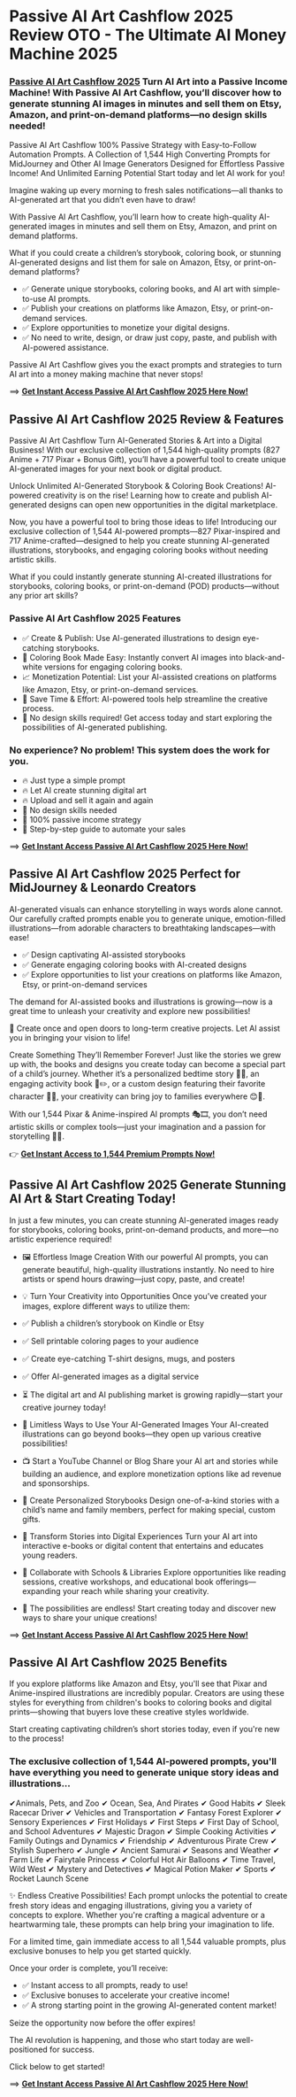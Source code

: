 # Passive AI Art Cashflow 2025 Review OTO - The Ultimate AI Money Machine 2025

### [Passive AI Art Cashflow 2025](https://jvupsell.com/2025/02/passive-ai-art-cashflow-2025-review-oto/) Turn AI Art into a Passive Income Machine! With Passive AI Art Cashflow, you’ll discover how to generate stunning AI images in minutes and sell them on Etsy, Amazon, and print-on-demand platforms—no design skills needed!

Passive AI Art Cashflow 100% Passive Strategy with Easy-to-Follow Automation Prompts. A Collection of 1,544 High Converting Prompts for MidJourney and Other AI Image Generators   Designed for Effortless Passive Income! And Unlimited Earning Potential Start today and let AI work for you! 

Imagine waking up every morning to fresh sales notifications—all thanks to AI-generated art that you didn’t even have to draw!

With Passive AI Art Cashflow, you’ll learn how to create high-quality AI-generated images in minutes and sell them on Etsy, Amazon, and print on demand platforms.

What if you could create a children’s storybook, coloring book, or stunning AI-generated designs and list them for sale on Amazon, Etsy, or print-on-demand platforms?

- ✅ Generate unique storybooks, coloring books, and AI art with simple-to-use AI prompts.
- ✅ Publish your creations on platforms like Amazon, Etsy, or print-on-demand services.
- ✅ Explore opportunities to monetize your digital designs.
- ✅ No need to write, design, or draw just copy, paste, and publish with AI-powered assistance.

Passive AI Art Cashflow gives you the exact prompts and strategies to turn AI art into a money making machine that never stops!

==> [**Get Instant Access Passive AI Art Cashflow 2025 Here Now!**](https://warriorplus.com/o2/a/j51dxt2/0)

## Passive AI Art Cashflow 2025 Review & Features

Passive AI Art Cashflow Turn AI-Generated Stories & Art into a Digital Business! With our exclusive collection of 1,544 high-quality prompts (827 Anime + 717 Pixar + Bonus Gift), you’ll have a powerful tool to create unique AI-generated images for your next book or digital product.

Unlock Unlimited AI-Generated Storybook & Coloring Book Creations!  AI-powered creativity is on the rise! Learning how to create and publish AI-generated designs can open new opportunities in the digital marketplace.

Now, you have a powerful tool to bring those ideas to life! Introducing our exclusive collection of 1,544 AI-powered prompts—827 Pixar-inspired and 717 Anime-crafted—designed to help you create stunning AI-generated illustrations, storybooks, and engaging coloring books without needing artistic skills.

What if you could instantly generate stunning AI-created illustrations for storybooks, coloring books, or print-on-demand (POD) products—without any prior art skills?

### Passive AI Art Cashflow 2025 Features

- ✅ Create & Publish: Use AI-generated illustrations to design eye-catching storybooks.
- 🎨 Coloring Book Made Easy: Instantly convert AI images into black-and-white versions for engaging coloring books.
- 📈 Monetization Potential: List your AI-assisted creations on platforms like Amazon, Etsy, or print-on-demand services.
- 🚀 Save Time & Effort: AI-powered tools help streamline the creative process.
- 📢 No design skills required! Get access today and start exploring the possibilities of AI-generated publishing.

### No experience? No problem! This system does the work for you.
- 🔥 Just type a simple prompt
- 🔥 Let AI create stunning digital art
- 🔥 Upload and sell it again and again
- 📌 No design skills needed
- 📌 100% passive income strategy
- 📌 Step-by-step guide to automate your sales

==> [**Get Instant Access Passive AI Art Cashflow 2025 Here Now!**](https://warriorplus.com/o2/a/j51dxt2/0)


## Passive AI Art Cashflow 2025 Perfect for MidJourney & Leonardo Creators

AI-generated visuals can enhance storytelling in ways words alone cannot. Our carefully crafted prompts enable you to generate unique, emotion-filled illustrations—from adorable characters to breathtaking landscapes—with ease!

- ✅ Design captivating AI-assisted storybooks
- ✅ Generate engaging coloring books with AI-created designs
- ✅ Explore opportunities to list your creations on platforms like Amazon, Etsy, or print-on-demand services

The demand for AI-assisted books and illustrations is growing—now is a great time to unleash your creativity and explore new possibilities!

🎨 Create once and open doors to long-term creative projects. Let AI assist you in bringing your vision to life!

Create Something They’ll Remember Forever!
Just like the stories we grew up with, the books and designs you create today can become a special part of a child’s journey. Whether it’s a personalized bedtime story 🌙📖, an engaging activity book 🎨✏️, or a custom design featuring their favorite character 🐉🦄, your creativity can bring joy to families everywhere 😊💖.

With our 1,544 Pixar & Anime-inspired AI prompts 🎭🎞️, you don’t need artistic skills or complex tools—just your imagination and a passion for storytelling 🎁💡.

👉 [**Get Instant Access to 1,544 Premium Prompts Now!**](https://warriorplus.com/o2/a/j51dxt2/0)


## Passive AI Art Cashflow 2025 Generate Stunning AI Art & Start Creating Today! 

In just a few minutes, you can create stunning AI-generated images ready for storybooks, coloring books, print-on-demand products, and more—no artistic experience required!

- 🖼️ Effortless Image Creation
With our powerful AI prompts, you can generate beautiful, high-quality illustrations instantly. No need to hire artists or spend hours drawing—just copy, paste, and create!

- 💡 Turn Your Creativity into Opportunities
Once you’ve created your images, explore different ways to utilize them: 
- ✅ Publish a children’s storybook on Kindle or Etsy
- ✅ Sell printable coloring pages to your audience
- ✅ Create eye-catching T-shirt designs, mugs, and posters
- ✅ Offer AI-generated images as a digital service

- ⏳ The digital art and AI publishing market is growing rapidly—start your creative journey today!

- 🎨 Limitless Ways to Use Your AI-Generated Images
Your AI-created illustrations can go beyond books—they open up various creative possibilities!

- 📺 Start a YouTube Channel or Blog
Share your AI art and stories while building an audience, and explore monetization options like ad revenue and sponsorships.

- 📖 Create Personalized Storybooks
Design one-of-a-kind stories with a child’s name and family members, perfect for making special, custom gifts.

- 📱 Transform Stories into Digital Experiences
Turn your AI art into interactive e-books or digital content that entertains and educates young readers.

- 🏫 Collaborate with Schools & Libraries
Explore opportunities like reading sessions, creative workshops, and educational book offerings—expanding your reach while sharing your creativity.

- 🚀 The possibilities are endless! Start creating today and discover new ways to share your unique creations!

==> [**Get Instant Access Passive AI Art Cashflow 2025 Here Now!**](https://warriorplus.com/o2/a/j51dxt2/0)

## Passive AI Art Cashflow 2025 Benefits

If you explore platforms like Amazon and Etsy, you'll see that Pixar and Anime-inspired illustrations are incredibly popular. Creators are using these styles for everything from children's books to coloring books and digital prints—showing that buyers love these creative styles worldwide.

Start creating captivating children’s short stories today, even if you're new to the process!

### The exclusive collection of 1,544 AI-powered prompts, you'll have everything you need to generate unique story ideas and illustrations...
✔Animals, Pets, and Zoo
✔ Ocean, Sea, And Pirates
✔ Good Habits
✔ Sleek Racecar Driver
✔ Vehicles and Transportation
✔ Fantasy Forest Explorer
✔ Sensory Experiences
✔ First Holidays
✔ First Steps
✔ First Day of School, and School Adventures
✔ Majestic Dragon
✔ Simple Cooking Activities
✔ Family Outings and Dynamics
✔ Friendship
✔ Adventurous Pirate Crew
✔ Stylish Superhero
✔ Jungle
✔ Ancient Samurai
✔ Seasons and Weather
✔ Farm Life
✔ Fairytale Princess
✔ Colorful Hot Air Balloons
✔ Time Travel, Wild West
✔ Mystery and Detectives
✔ Magical Potion Maker
✔ Sports
✔ Rocket Launch Scene

✨ Endless Creative Possibilities!
Each prompt unlocks the potential to create fresh story ideas and engaging illustrations, giving you a variety of concepts to explore. Whether you're crafting a magical adventure or a heartwarming tale, these prompts can help bring your imagination to life.

For a limited time, gain immediate access to all 1,544 valuable prompts, plus exclusive bonuses to help you get started quickly.

Once your order is complete, you’ll receive: 
- ✅ Instant access to all prompts, ready to use! 
- ✅ Exclusive bonuses to accelerate your creative income! 
- ✅ A strong starting point in the growing AI-generated content market!

Seize the opportunity now before the offer expires!

The AI revolution is happening, and those who start today are well-positioned for success.

Click below to get started!

==> [**Get Instant Access Passive AI Art Cashflow 2025 Here Now!**](https://warriorplus.com/o2/a/j51dxt2/0)

